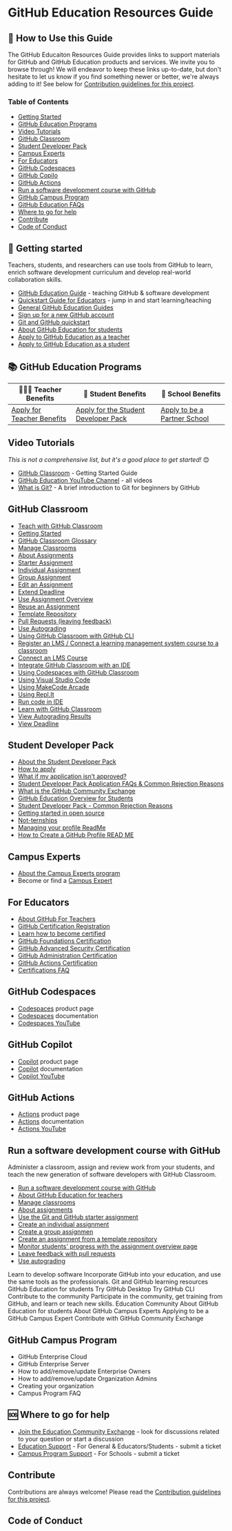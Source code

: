 # GitHub Education Resources Guide

## 👀 How to Use this Guide
The GitHub Educaiton Resources Guide provides links to support materials for GitHub and GitHub Education products and services. We invite you to browse through! We will endeavor to keep these links up-to-date, but don't hesitate to let us know if you find something newer or better, we're always adding to it! See below for [Contribution guidelines for this project](docs/CONTRIBUTING.md). 

### Table of Contents
- [Getting Started](#-getting-started)
- [GitHub Education Programs](#-github-education-programs)
- [Video Tutorials](#-video-tutorials)
- [GitHub Classroom](#-github-classroom)
- [Student Developer Pack](#-student-developer-pack)
- [Campus Experts](#-campus-experts)
- [For Educators](#-for-educators)
- [GitHub Codespaces](#-github-codespaces)
- [GitHub Copilo](#-github-copilot)
- [GitHub Actions](#-github-actions)
- [Run a software development course with GitHub](#-run-a-software-development-course-with-github)
- [GitHub Campus Program](#-github-campus-program)
- [GitHub Education FAQs](#-github-education-faqs)
- [Where to go for help](#-where-to-go-for-help)
- [Contribute](#-contribute)
- [Code of Conduct](#-code-of-conduct)

## 🏁 Getting started
Teachers, students, and researchers can use tools from GitHub to learn, enrich software development curriculum and develop real-world collaboration skills.
- [GitHub Education Guide](https://docs.github.com/en/education/guides) - teaching GitHub & software development
- [Quickstart Guide for Educators](https://docs.github.com/en/education/quickstart) - jump in and start learning/teaching
- [General GitHub Education Guides](https://www.youtube.com/@GitHub/search?query=actions)
- [Sign up for a new GitHub account](https://docs.github.com/en/get-started/start-your-journey/creating-an-account-on-github)
- [Git and GitHub quickstart](https://docs.github.com/en/get-started/start-your-journey)
- [About GitHub Education for students](https://docs.github.com/en/education/explore-the-benefits-of-teaching-and-learning-with-github-education/github-education-for-students/about-github-education-for-students)
- [Apply to GitHub Education as a teacher](https://docs.github.com/en/education/explore-the-benefits-of-teaching-and-learning-with-github-education/github-education-for-teachers/apply-to-github-education-as-a-teacher)
- [Apply to GitHub Education as a student](https://docs.github.com/en/education/explore-the-benefits-of-teaching-and-learning-with-github-education/github-education-for-students/apply-to-github-education-as-a-student)


## 📚 GitHub Education Programs
| 👩🏽‍🏫 Teacher Benefits | 🎒 Student Benefits | 🏫 School Benefits
| ------------- | ------------- | ------------- |
| [Apply for Teacher Benefits](https://education.github.com/discount_requests/application) | [Apply for the Student Developer Pack](https://education.github.com/pack/join)  | [Apply to be a Partner School](https://education.github.com/partner_school_applications/apply) |


## Video Tutorials
*This is not a comprehensive list, but it's a good place to get started!* 😊
- [GitHub Classroom](https://www.youtube.com/playlist?list=PLIRjfNq867bewk3ZGV6Z7a16YDNRCpK3u) - Getting Started Guide
- [GitHub Education YouTube Channel](https://www.youtube.com/@githubeducation4427/videos) - all videos
- [What is Git?](https://www.youtube.com/@githubeducation4427/videos) - A brief introduction to Git for beginners by GitHub
 

## GitHub Classroom
- [Teach with GitHub Classroom](https://docs.github.com/en/education/manage-coursework-with-github-classroom/teach-with-github-classroom)
- [Getting Started](https://docs.github.com/en/education/manage-coursework-with-github-classroom/get-started-with-github-classroom/about-github-classroom)
- [GitHub Classroom Glossary](https://docs.github.com/en/education/manage-coursework-with-github-classroom/get-started-with-github-classroom/glossary)
- [Manage Classrooms](https://docs.github.com/en/education/manage-coursework-with-github-classroom/teach-with-github-classroom/manage-classrooms)
- [About Assignments](https://docs.github.com/en/education/manage-coursework-with-github-classroom/teach-with-github-classroom/about-assignments)
- [Starter Assignment](https://docs.github.com/en/education/manage-coursework-with-github-classroom/teach-with-github-classroom/use-the-git-and-github-starter-assignment)
- [Individual Assignment](https://docs.github.com/en/education/manage-coursework-with-github-classroom/teach-with-github-classroom/create-an-individual-assignment)
- [Group Assignment](https://docs.github.com/en/education/manage-coursework-with-github-classroom/teach-with-github-classroom/create-a-group-assignment)
- [Edit an Assignment](https://docs.github.com/en/education/manage-coursework-with-github-classroom/teach-with-github-classroom/editing-an-assignment)
- [Extend Deadline](https://docs.github.com/en/education/manage-coursework-with-github-classroom/teach-with-github-classroom/extending-an-assignments-deadline-for-an-individual-or-group)
- [Use Assignment Overview](https://docs.github.com/en/education/manage-coursework-with-github-classroom/teach-with-github-classroom/monitor-students-progress-with-the-assignment-overview-page)
- [Reuse an Assignment](https://docs.github.com/en/education/manage-coursework-with-github-classroom/teach-with-github-classroom/reuse-an-assignment)
- [Template Repository](https://docs.github.com/en/education/manage-coursework-with-github-classroom/teach-with-github-classroom/create-an-assignment-from-a-template-repository)
- [Pull Requests (leaving feedback)](https://docs.github.com/en/education/manage-coursework-with-github-classroom/teach-with-github-classroom/leave-feedback-with-pull-requests)
- [Use Autograding](https://docs.github.com/en/education/manage-coursework-with-github-classroom/teach-with-github-classroom/use-autograding)
- [Using GitHub Classroom with GitHub CLI](https://docs.github.com/en/education/manage-coursework-with-github-classroom/teach-with-github-classroom/using-github-classroom-with-github-cli)
- [Register an LMS / Connect a learning management system course to a classroom](https://docs.github.com/en/education/manage-coursework-with-github-classroom/teach-with-github-classroom/connect-a-learning-management-system-course-to-a-classroom)
- [Connect an LMS Course](https://docs.github.com/en/education/manage-coursework-with-github-classroom/teach-with-github-classroom/connect-a-learning-management-system-course-to-a-classroom)
- [Integrate GitHub Classroom with an IDE](https://docs.github.com/en/education/manage-coursework-with-github-classroom/integrate-github-classroom-with-an-ide/integrate-github-classroom-with-an-ide)
- [Using Codespaces with GitHub Classroom](https://docs.github.com/en/education/manage-coursework-with-github-classroom/integrate-github-classroom-with-an-ide/using-github-codespaces-with-github-classroom)
- [Using Visual Studio Code](https://docs.github.com/en/education/manage-coursework-with-github-classroom/integrate-github-classroom-with-an-ide/about-using-visual-studio-code-with-github-classroom)
- [Using MakeCode Arcade](https://docs.github.com/en/education/manage-coursework-with-github-classroom/integrate-github-classroom-with-an-ide/about-using-makecode-arcade-with-github-classroom)
- [Using Repl.It](https://docs.github.com/en/education/manage-coursework-with-github-classroom/integrate-github-classroom-with-an-ide/replit-with-github-classroom)
- [Run code in IDE](https://docs.github.com/en/education/manage-coursework-with-github-classroom/integrate-github-classroom-with-an-ide/run-student-code-in-an-ide)
- [Learn with GitHub Classroom](https://docs.github.com/en/education/manage-coursework-with-github-classroom/learn-with-github-classroom)
- [View Autograding Results](https://docs.github.com/en/education/manage-coursework-with-github-classroom/learn-with-github-classroom/view-autograding-results)
- [View Deadline](https://docs.github.com/en/education/manage-coursework-with-github-classroom/learn-with-github-classroom/viewing-your-assignments-deadline)

## Student Developer Pack
- [About the Student Developer Pack](https://docs.github.com/en/education/explore-the-benefits-of-teaching-and-learning-with-github-education/github-education-for-students/about-github-education-for-students)
- [How to apply](https://docs.github.com/en/education/explore-the-benefits-of-teaching-and-learning-with-github-education/github-education-for-students/apply-to-github-education-as-a-student)
- [What if my application isn’t approved?](https://docs.github.com/en/education/explore-the-benefits-of-teaching-and-learning-with-github-education/github-education-for-students/why-wasnt-my-application-to-github-education-for-students-approved)
- [Student Developer Pack Application FAQs & Common Rejection Reasons](https://github.com/orgs/community/discussions/111352)
- [What is the GitHub Community Exchange](https://docs.github.com/en/education/explore-the-benefits-of-teaching-and-learning-with-github-education/github-education-for-students/about-github-community-exchange)
- [GitHub Education Overview for Students](https://youtu.be/HIVFdN9VGgw?feature=shared)
- [Student Developer Pack - Common Rejection Reasons](https://github.com/orgs/community/discussions/111352)
- [Getting started in open source](https://www.twitch.tv/videos/2138897966?collection=0UAVKpQ2jBbFzg)
- [Not-ternships](https://www.twitch.tv/videos/2138897966)
- [Managing your profile ReadMe](https://docs.github.com/en/account-and-profile/setting-up-and-managing-your-github-profile/customizing-your-profile/managing-your-profile-readme)
- [How to Create a GitHub Profile READ ME](https://youtu.be/ktN5tDfQ_g8?feature=shared)

## Campus Experts
- [About the Campus Experts program](https://docs.github.com/en/education/explore-the-benefits-of-teaching-and-learning-with-github-education/use-github-at-your-educational-institution/about-github-campus-experts)
- Become or find a [Campus Expert](https://education.github.com/experts) 

## For Educators
- [About GitHub For Teachers](https://docs.github.com/en/education/explore-the-benefits-of-teaching-and-learning-with-github-education/github-education-for-teachers/about-github-education-for-teachers)
- [GitHub Certification Registration](https://examregistration.github.com/overview)
- [Learn how to become certified](https://education.github.com/experts)  
- [GitHub Foundations Certification](https://learn.microsoft.com/en-us/collections/o1njfe825p602p)
- [GitHub Advanced Security Certification](https://learn.microsoft.com/en-us/collections/rqymc6yw8q5rey)
- [GitHub Administration Certification](https://learn.microsoft.com/en-us/collections/mom7u1gzjdxw03)
- [GitHub Actions Certification](https://learn.microsoft.com/en-us/collections/n5p4a5z7keznp5)
- [Certifications FAQ](https://examregistration.github.com/faq)

## GitHub Codespaces
- [Codespaces](https://github.com/features/codespaces) product page
- [Codespaces](https://docs.github.com/en/codespaces/overview) documentation
- [Codespaces YouTube](https://www.youtube.com/@GitHub/search?query=codespaces)

## GitHub Copilot
- [Copilot](https://github.com/features/copilot) product page
- [Copilot](https://docs.github.com/en/copilot/using-github-copilot/getting-started-with-github-copilot) documentation
- [Copilot YouTube](https://www.youtube.com/@GitHub/search?query=copilot)

## GitHub Actions
- [Actions](https://github.com/features/actions) product page
- [Actions](https://docs.github.com/en/actions) documentation
- [Actions YouTube](https://www.youtube.com/@GitHub/search?query=actions)



## Run a software development course with GitHub
Administer a classroom, assign and review work from your students, and teach the new generation of software developers with GitHub Classroom.
- [Run a software development course with GitHub](https://docs.github.com/en/education/guides#run-a-software-development-course-with-github)
- [About GitHub Education for teachers](https://docs.github.com/en/education/explore-the-benefits-of-teaching-and-learning-with-github-education/github-education-for-teachers/about-github-education-for-teachers)
- [Manage classrooms](https://docs.github.com/en/education/manage-coursework-with-github-classroom/teach-with-github-classroom/manage-classrooms)
- [About assignments](https://docs.github.com/en/education/manage-coursework-with-github-classroom/teach-with-github-classroom/about-assignments)
- [Use the Git and GitHub starter assignment](https://docs.github.com/en/education/manage-coursework-with-github-classroom/teach-with-github-classroom/use-the-git-and-github-starter-assignment)
- [Create an individual assignment](https://docs.github.com/en/education/manage-coursework-with-github-classroom/teach-with-github-classroom/create-an-individual-assignment)
- [Create a group assignmen](https://docs.github.com/en/education/manage-coursework-with-github-classroom/teach-with-github-classroom/create-a-group-assignment)
- [Create an assignment from a template repository](https://docs.github.com/en/education/manage-coursework-with-github-classroom/teach-with-github-classroom/create-an-assignment-from-a-template-repository)
- [Monitor students' progress with the assignment overview page](https://docs.github.com/en/education/manage-coursework-with-github-classroom/teach-with-github-classroom/monitor-students-progress-with-the-assignment-overview-page)
- [Leave feedback with pull requests](https://docs.github.com/en/education/manage-coursework-with-github-classroom/teach-with-github-classroom/leave-feedback-with-pull-requests)
- [Use autograding](https://docs.github.com/en/education/manage-coursework-with-github-classroom/teach-with-github-classroom/use-autograding)

Learn to develop software
Incorporate GitHub into your education, and use the same tools as the professionals.
Git and GitHub learning resources
GitHub Education for students
Try GitHub Desktop
Try GitHub CLI
Contribute to the community
Participate in the community, get training from GitHub, and learn or teach new skills.
Education Community
About GitHub Education for students
About GitHub Campus Experts
Applying to be a GitHub Campus Expert
Contribute with GitHub Community Exchange



## GitHub Campus Program
- GitHub Enterprise Cloud
- GitHub Enterprise Server
- How to add/remove/update Enterprise Owners
- How to add/remove/update Organization Admins
- Creating your organization
- Campus Program FAQ


## 🆘 Where to go for help
- [Join the Education Community Exchange](https://github.com/orgs/community/discussions/categories/github-education) - look for discussions related to your question or start a discussion
- [Education Support](https://support.github.com/request?tags=education-support) - For General & Educators/Students - submit a ticket
- [Campus Program Support](https://support.github.com/contact/campus-program) - For Schools - submit a ticket


## Contribute
Contributions are always welcome! Please read the [Contribution guidelines for this project](docs/CONTRIBUTING.md).

## Code of Conduct
